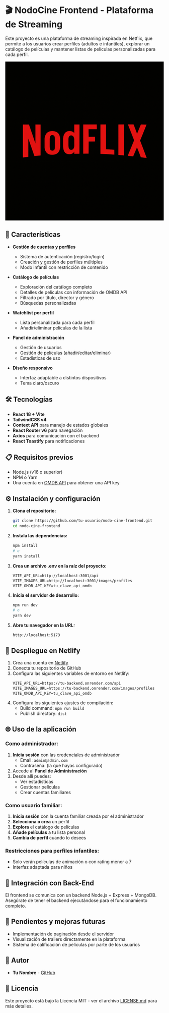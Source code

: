 # 🎬 NodoCine Frontend - Plataforma de Streaming

Este proyecto es una plataforma de streaming inspirada en Netflix, que permite a los usuarios crear perfiles (adultos e infantiles), explorar un catálogo de películas y mantener listas de películas personalizadas para cada perfil.

![NodoCine Logo](public/images/nodoflix.png)

## 🚀 Características

- **Gestión de cuentas y perfiles**
  - Sistema de autenticación (registro/login)
  - Creación y gestión de perfiles múltiples
  - Modo infantil con restricción de contenido

- **Catálogo de películas**
  - Exploración del catálogo completo
  - Detalles de películas con información de OMDB API
  - Filtrado por título, director y género
  - Búsquedas personalizadas

- **Watchlist por perfil**
  - Lista personalizada para cada perfil
  - Añadir/eliminar películas de la lista

- **Panel de administración**
  - Gestión de usuarios
  - Gestión de películas (añadir/editar/eliminar)
  - Estadísticas de uso

- **Diseño responsivo**
  - Interfaz adaptable a distintos dispositivos
  - Tema claro/oscuro

## 🛠️ Tecnologías

- **React 18 + Vite**
- **TailwindCSS v4**
- **Context API** para manejo de estados globales
- **React Router v6** para navegación
- **Axios** para comunicación con el backend
- **React Toastify** para notificaciones

## 📋 Requisitos previos

- Node.js (v16 o superior)
- NPM o Yarn
- Una cuenta en [OMDB API](https://www.omdbapi.com/) para obtener una API key

## ⚙️ Instalación y configuración

1. **Clona el repositorio:**
   ```bash
   git clone https://github.com/tu-usuario/nodo-cine-frontend.git
   cd nodo-cine-frontend
   ```

2. **Instala las dependencias:**
   ```bash
   npm install
   # o
   yarn install
   ```

3. **Crea un archivo .env en la raíz del proyecto:**
   ```
   VITE_API_URL=http://localhost:3001/api
   VITE_IMAGES_URL=http://localhost:3001/images/profiles
   VITE_OMDB_API_KEY=tu_clave_api_omdb
   ```

4. **Inicia el servidor de desarrollo:**
   ```bash
   npm run dev
   # o
   yarn dev
   ```

5. **Abre tu navegador en la URL:**
   ```
   http://localhost:5173
   ```

## 🚀 Despliegue en Netlify

1. Crea una cuenta en [Netlify](https://www.netlify.com/)
2. Conecta tu repositorio de GitHub
3. Configura las siguientes variables de entorno en Netlify:
   ```
   VITE_API_URL=https://tu-backend.onrender.com/api
   VITE_IMAGES_URL=https://tu-backend.onrender.com/images/profiles
   VITE_OMDB_API_KEY=tu_clave_api_omdb
   ```
4. Configura los siguientes ajustes de compilación:
   - Build command: `npm run build`
   - Publish directory: `dist`

## 🌐 Uso de la aplicación

### Como administrador:
1. **Inicia sesión** con las credenciales de administrador
   - Email: `admin@admin.com`
   - Contraseña: (la que hayas configurado)
2. Accede al **Panel de Administración**
3. Desde allí puedes:
   - Ver estadísticas
   - Gestionar películas
   - Crear cuentas familiares

### Como usuario familiar:
1. **Inicia sesión** con la cuenta familiar creada por el administrador
2. **Selecciona o crea** un perfil
3. **Explora** el catálogo de películas
4. **Añade películas** a tu lista personal
5. **Cambia de perfil** cuando lo desees

### Restricciones para perfiles infantiles:
- Solo verán películas de animación o con rating menor a 7
- Interfaz adaptada para niños

## 🔄 Integración con Back-End

El frontend se comunica con un backend Node.js + Express + MongoDB. Asegúrate de tener el backend ejecutándose para el funcionamiento completo.

## 📝 Pendientes y mejoras futuras
- Implementación de paginación desde el servidor
- Visualización de trailers directamente en la plataforma
- Sistema de calificación de películas por parte de los usuarios

## 👥 Autor

- **Tu Nombre** - [GitHub](https://github.com/vilmaponce)

## 📄 Licencia

Este proyecto está bajo la Licencia MIT - ver el archivo [LICENSE.md](LICENSE.md) para más detalles.